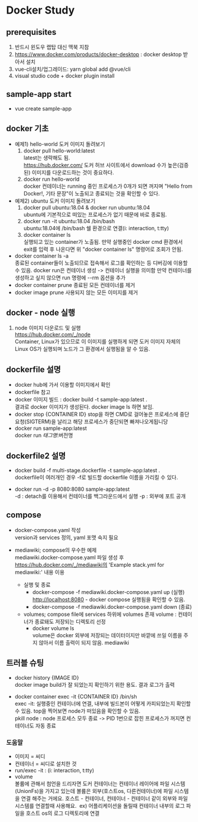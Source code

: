 # Docker Study

## prerequisites

1. 반드시 윈도우 랩탑 대신 맥북 지참
2. <https://www.docker.com/products/docker-desktop> : docker desktop 받아서 설치
3. vue-cli설치/업그레이드: yarn global add @vue/cli
4. visual studio code + docker plugin install

## sample-app start

* vue create sample-app

## docker 기초

* 예제1) hello-world 도커 이미지 돌려보기
  1. docker pull hello-world:latest  
latest는 생략해도 됨.  
<https://hub.docker.com/> 도커 허브 사이트에서 download 수가 높은(검증된) 이미지를 다운로드하는 것이 중요하다.
  2. docker run hello-world  
docker 컨테이너는 running 중인 프로세스가 0개가 되면 꺼지며 "Hello from Docker!, 기타 문장"이 노출되고 종료되는 것을 확인할 수 있다.
* 예제2) ubuntu 도커 이미지 돌려보기
  1. docker pull ubuntu:18.04 & docker run ubuntu:18.04  
ubuntu에 기본적으로 떠있는 프로세스가 없기 때문에 바로 종료됨.
  2. docker run -it ubuntu:18.04 /bin/bash  
ubuntu:18.04에 /bin/bash 쉘 환경으로 연결(i: interaction, t:tty)
  3. docker container ls  
실행되고 있는 container가 노출됨. 만약 실행중인 docker cmd 환경에서 exit를 입력 후 나온다면 위 "docker container ls" 명령어로 조회가 안됨.
* docker container ls -a  
종료된 container들이 노출되므로 접속해서 로그를 확인하는 등 디버깅에 이용할 수 있음.
docker run은 컨테이너 생성 -> 컨테이너 실행을 의미함
만약 컨테이너를 생성하고 싶지 않으면 run 명령에 --rm 옵션을 추가
* docker container prune
종료된 모든 컨테이너를 제거
* docker image prune
사용되지 않는 모든 이미지를 제거

## docker - node 실행

1. node 이미지 다운로드 및 실행  
<https://hub.docker.com/_/node>  
Container, Linux가 있으므로 이 이미지를 실행하게 되면 도커 이미지 자체의 Linux OS가 실행되며 노드가 그 환경에서 실행됨을 알 수 있음.

## dockerfile 설명

* docker hub에 가서 이용할 이미지에서 확인
* dockerfile 참고
* docker 이미지 빌드 : docker build -t sample-app:latest .  
결과로 docker 이미지가 생성된다. docker image ls 하면 보임.
* docker stop {CONTAINER ID} stop을 하면 CMD로 걸어놓은 프로세스에 중단 요청(SIGTERM)을 날리고 해당 프로세스가 중단되면 빠져나오게됩니당
* docker run sample-app:latest  
docker run $태그명:$버전명

## dockerfile2 설명

* docker build -f multi-stage.dockerfile -t sample-app:latest .  
dockerfile이 여러개인 경우 -f로 빌드할 dockerfile 이름을 가리킬 수 있다.

* docker run -d -p 8080:8080 sample-app:latest  
-d : detach를 이용해서 컨테이너를 백그라운드에서 실행
-p : 외부에 포트 공개

## compose

* docker-compose.yaml 작성  
version과 services 정의, yaml 포맷 숙지 필요

* mediawiki;  compose의 우수한 예제  
mediawiki.docker-compose.yaml 파일 생성 후 <https://hub.docker.com/_/mediawiki의> 'Example stack.yml for mediawiki:' 내용 이용  
  * 실행 및 종료
    * docker-compose -f mediawiki.docker-compose.yaml up (실행)  
    <http://localhost:8080> - docker compose 실행됨을 확인할 수 있음.
    * docker-compose -f mediawiki.docker-compose.yaml down (종료)
  * volumes; compose file에 services 하위에 volumes 존재
  volume : 컨테이너가 종료돼도 저장되는 디렉토리 선정
    * docker volume ls  
    volume은 docker 외부에 저장되는 데이터이지만 바깥에 쓰일 이름을 주지 않아서 이름 출력이 되지 않음. mediawiki

## 트러블 슈팅

* docker history {IMAGE ID}  
docker image build가 잘 되었는지 확인하기 위한 용도. 결과 로그가 출력

* docker container exec -it {CONTAINER ID} /bin/sh  
exec -it: 실행중인 컨테이너에 연결, 내부에 빌드본이 어떻게 카피되었는지 확인할 수 있음.
top을 찍어보면 node가 떠있음을 확인할 수 있음.  
pkill node : node 프로세스 모두 종료 -> PID 1번으로 잡힌 프로세스가 꺼지면 컨테이너도 자동 종료

### 도움말

* 이미지 = 씨디
* 컨테이너 = 씨디로 설치한 것
* run/exec -it : (i: interaction, t:tty)
* volume  
볼륨에 관해서 첨언을 드리자면 도커 컨테이너는 컨테이너 레이어에 파일 시스템(UnionFs)을 가지고 있는데 볼륨은 외부(호스트os, 다른컨테이너)에 파일 시스템을 연결 해주는 거에요. 호스트 - 컨테이너, 컨테이너 - 컨테이너 같이 외부와 파일시스템를 연결할때 사용해요.  ex) 어플리케이션을 돌릴때 컨테이너 내부의 로그 파일을 호스트 os의 로그 디렉토리에 연결
